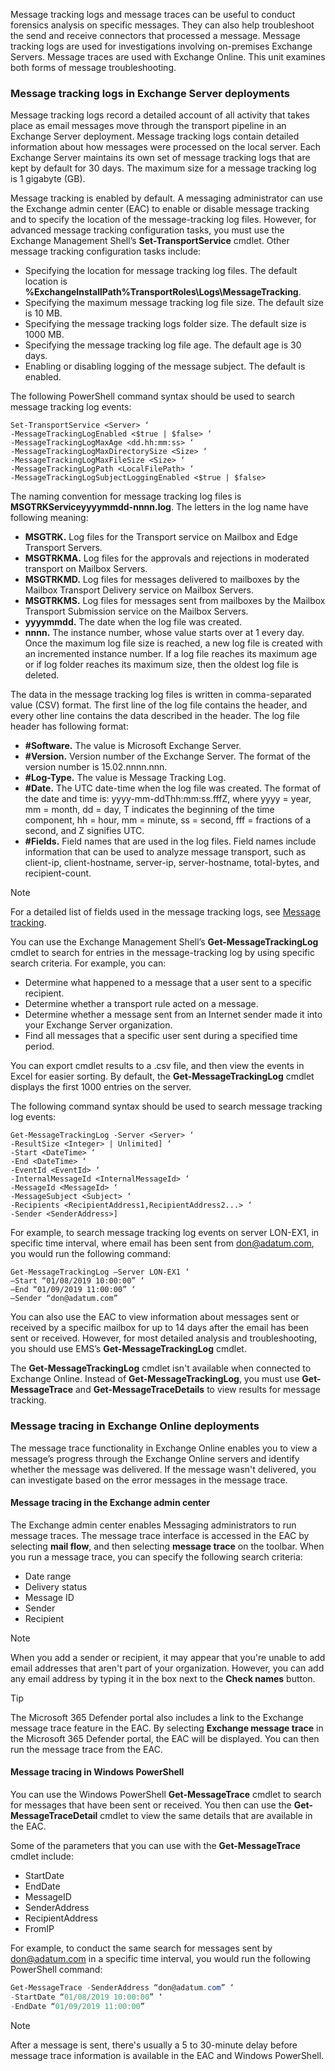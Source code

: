Message tracking logs and message traces can be useful to conduct forensics analysis on specific messages. They can also help troubleshoot the send and receive connectors that processed a message. Message tracking logs are used for investigations involving on-premises Exchange Servers. Message traces are used with Exchange Online. This unit examines both forms of message troubleshooting.

### Message tracking logs in Exchange Server deployments

Message tracking logs record a detailed account of all activity that takes place as email messages move through the transport pipeline in an Exchange Server deployment. Message tracking logs contain detailed information about how messages were processed on the local server. Each Exchange Server maintains its own set of message tracking logs that are kept by default for 30 days. The maximum size for a message tracking log is 1 gigabyte (GB).<br>

Message tracking is enabled by default. A messaging administrator can use the Exchange admin center (EAC) to enable or disable message tracking and to specify the location of the message-tracking log files. However, for advanced message tracking configuration tasks, you must use the Exchange Management Shell’s **Set-TransportService** cmdlet. Other message tracking configuration tasks include:

 -  Specifying the location for message tracking log files. The default location is **%ExchangeInstallPath%TransportRoles\\Logs\\MessageTracking**.
 -  Specifying the maximum message tracking log file size. The default size is 10 MB.
 -  Specifying the message tracking logs folder size. The default size is 1000 MB.
 -  Specifying the message tracking log file age. The default age is 30 days.
 -  Enabling or disabling logging of the message subject. The default is enabled.

The following PowerShell command syntax should be used to search message tracking log events:

```
Set-TransportService <Server> ‘  
-MessageTrackingLogEnabled <$true | $false> ‘  
-MessageTrackingLogMaxAge <dd.hh:mm:ss> ‘  
-MessageTrackingLogMaxDirectorySize <Size> ‘  
-MessageTrackingLogMaxFileSize <Size> ‘  
-MessageTrackingLogPath <LocalFilePath> ‘  
-MessageTrackingLogSubjectLoggingEnabled <$true | $false>

```

The naming convention for message tracking log files is **MSGTRKServiceyyyymmdd-nnnn.log**. The letters in the log name have following meaning:

 -  **MSGTRK.** Log files for the Transport service on Mailbox and Edge Transport Servers.
 -  **MSGTRKMA.** Log files for the approvals and rejections in moderated transport on Mailbox Servers.
 -  **MSGTRKMD.** Log files for messages delivered to mailboxes by the Mailbox Transport Delivery service on Mailbox Servers.
 -  **MSGTRKMS.** Log files for messages sent from mailboxes by the Mailbox Transport Submission service on the Mailbox Servers.
 -  **yyyymmdd.** The date when the log file was created.
 -  **nnnn.** The instance number, whose value starts over at 1 every day. Once the maximum log file size is reached, a new log file is created with an incremented instance number. If a log file reaches its maximum age or if log folder reaches its maximum size, then the oldest log file is deleted.

The data in the message tracking log files is written in comma-separated value (CSV) format. The first line of the log file contains the header, and every other line contains the data described in the header. The log file header has following format:

 -  **\#Software.** The value is Microsoft Exchange Server.
 -  **\#Version.** Version number of the Exchange Server. The format of the version number is 15.02.nnnn.nnn.
 -  **\#Log-Type.** The value is Message Tracking Log.
 -  **\#Date.** The UTC date-time when the log file was created. The format of the date and time is: yyyy-mm-ddThh:mm:ss.fffZ, where yyyy = year, mm = month, dd = day, T indicates the beginning of the time component, hh = hour, mm = minute, ss = second, fff = fractions of a second, and Z signifies UTC.
 -  **\#Fields.** Field names that are used in the log files. Field names include information that can be used to analyze message transport, such as client-ip, client-hostname, server-ip, server-hostname, total-bytes, and recipient-count.

> [!NOTE]
> For a detailed list of fields used in the message tracking logs, see [Message tracking](/exchange/mail-flow/transport-logs/search-message-tracking-logs?azure-portal=true).

You can use the Exchange Management Shell’s **Get-MessageTrackingLog** cmdlet to search for entries in the message-tracking log by using specific search criteria. For example, you can:

 -  Determine what happened to a message that a user sent to a specific recipient.
 -  Determine whether a transport rule acted on a message.
 -  Determine whether a message sent from an Internet sender made it into your Exchange Server organization.
 -  Find all messages that a specific user sent during a specified time period.

You can export cmdlet results to a .csv file, and then view the events in Excel for easier sorting. By default, the **Get-MessageTrackingLog** cmdlet displays the first 1000 entries on the server.

The following command syntax should be used to search message tracking log events:

```
Get-MessageTrackingLog -Server <Server> ‘  
-ResultSize <Integer> | Unlimited] ‘  
-Start <DateTime> ‘  
-End <DateTime> ‘  
-EventId <EventId> ‘  
-InternalMessageId <InternalMessageId> ‘  
-MessageId <MessageId> ‘  
-MessageSubject <Subject> ‘  
-Recipients <RecipientAddress1,RecipientAddress2...> ‘  
-Sender <SenderAddress>]

```

For example, to search message tracking log events on server LON-EX1, in specific time interval, where email has been sent from don@adatum.com, you would run the following command:

```
Get-MessageTrackingLog –Server LON-EX1 ‘  
–Start “01/08/2019 10:00:00” ‘  
–End “01/09/2019 11:00:00” ‘  
–Sender “don@adatum.com”

```

You can also use the EAC to view information about messages sent or received by a specific mailbox for up to 14 days after the email has been sent or received. However, for most detailed analysis and troubleshooting, you should use EMS’s **Get-MessageTrackingLog** cmdlet.

The **Get-MessageTrackingLog** cmdlet isn't available when connected to Exchange Online. Instead of **Get-MessageTrackingLog**, you must use **Get-MessageTrace** and **Get-MessageTraceDetails** to view results for message tracking.

### Message tracing in Exchange Online deployments

The message trace functionality in Exchange Online enables you to view a message’s progress through the Exchange Online servers and identify whether the message was delivered. If the message wasn't delivered, you can investigate based on the error messages in the message trace.

#### Message tracing in the Exchange admin center

The Exchange admin center enables Messaging administrators to run message traces. The message trace interface is accessed in the EAC by selecting **mail flow**, and then selecting **message trace** on the toolbar. When you run a message trace, you can specify the following search criteria:

 -  Date range
 -  Delivery status
 -  Message ID
 -  Sender
 -  Recipient

> [!NOTE]
> When you add a sender or recipient, it may appear that you're unable to add email addresses that aren't part of your organization. However, you can add any email address by typing it in the box next to the **Check names** button.

> [!TIP]
> The Microsoft 365 Defender portal also includes a link to the Exchange message trace feature in the EAC. By selecting **Exchange message trace** in the Microsoft 365 Defender portal, the EAC will be displayed. You can then run the message trace from the EAC.

#### Message tracing in Windows PowerShell

You can use the Windows PowerShell **Get-MessageTrace** cmdlet to search for messages that have been sent or received. You then can use the **Get-MessageTraceDetail** cmdlet to view the same details that are available in the EAC.

Some of the parameters that you can use with the **Get-MessageTrace** cmdlet include:

 -  StartDate
 -  EndDate
 -  MessageID
 -  SenderAddress
 -  RecipientAddress
 -  FromIP

For example, to conduct the same search for messages sent by don@adatum.com in a specific time interval, you would run the following PowerShell command:

```powershell
Get-MessageTrace -SenderAddress “don@adatum.com” ‘
-StartDate “01/08/2019 10:00:00” ‘
-EndDate “01/09/2019 11:00:00”

```

> [!NOTE]
> After a message is sent, there's usually a 5 to 30-minute delay before message trace information is available in the EAC and Windows PowerShell.
